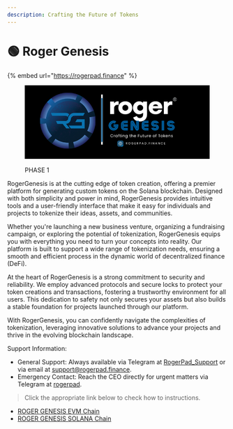 ```yaml
---
description: Crafting the Future of Tokens
---
```


# 🟢 Roger Genesis



{% embed url="https://rogerpad.finance" %}

<figure><img src="../../../../.gitbook/assets/9.png" alt=""><figcaption><p>PHASE 1</p></figcaption></figure>

RogerGenesis is at the cutting edge of token creation, offering a premier platform for generating custom tokens on the Solana blockchain. Designed with both simplicity and power in mind, RogerGenesis provides intuitive tools and a user-friendly interface that make it easy for individuals and projects to tokenize their ideas, assets, and communities.

&#x20;Whether you're launching a new business venture, organizing a fundraising campaign, or exploring the potential of tokenization, RogerGenesis equips you with everything you need to turn your concepts into reality. Our platform is built to support a wide range of tokenization needs, ensuring a smooth and efficient process in the dynamic world of decentralized finance (DeFi).

&#x20;At the heart of RogerGenesis is a strong commitment to security and reliability. We employ advanced protocols and secure locks to protect your token creations and transactions, fostering a trustworthy environment for all users. This dedication to safety not only secures your assets but also builds a stable foundation for projects launched through our platform.

&#x20;With RogerGenesis, you can confidently navigate the complexities of tokenization, leveraging innovative solutions to advance your projects and thrive in the evolving blockchain landscape.

&#x20;Support Information:

* General Support: Always available via Telegram at [RogerPad\_Support](https://t.me/RogerPad\_Support) or via email at [support@rogerpad.finance](mailto:support@rogerpad.finance.).
* Emergency Contact: Reach the CEO directly for urgent matters via Telegram at [rogerpad](https://t.me/rogerpad).



> Click the appropriate link below to check how to instructions.

* [ROGER GENESIS EVM Chain](https://docs.rogerpad.finance/v/rogerpad-evm-chain/roger-genesis-evm-chain/roger-genesis-evm)
* [ROGER GENESIS SOLANA Chain](https://docs.rogerpad.finance/v/rogerpad-solana-chain/roger-solana-genesis/roger-solana-genesis)

